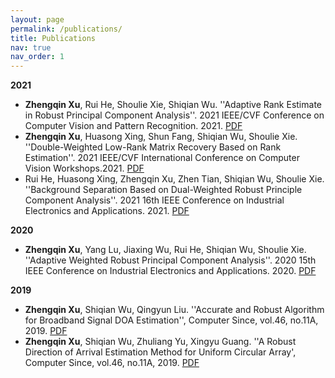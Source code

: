```yaml
---
layout: page
permalink: /publications/
title: Publications
nav: true
nav_order: 1
---
```


**2021**
- **Zhengqin Xu**, Rui He, Shoulie Xie, Shiqian Wu. ''Adaptive Rank Estimate in Robust Principal Component Analysis''. 2021 IEEE/CVF Conference on Computer Vision and Pattern Recognition. 2021.  [PDF](../assets/pdf/2021_CVPR_ARERPCA.pdf)
- **Zhengqin Xu**, Huasong Xing, Shun Fang, Shiqian Wu, Shoulie Xie. ''Double-Weighted Low-Rank Matrix Recovery Based on Rank Estimation''. 2021 IEEE/CVF International Conference on Computer Vision Workshops.2021.  [PDF](../assets/pdf/2021_ICCV_DWRPCA.pdf)
- Rui He, Huasong Xing, Zhengqin Xu, Zhen Tian, Shiqian Wu, Shoulie Xie. ''Background Separation Based on Dual-Weighted Robust Principle Component Analysis''. 2021 16th IEEE Conference on Industrial Electronics and Applications. 2021.  [PDF](../assets/pdf/2021_ICIEA_DWRPCA.pdf)

**2020**
- **Zhengqin Xu**, Yang Lu, Jiaxing Wu, Rui He, Shiqian Wu, Shoulie Xie. ''Adaptive Weighted Robust Principal Component Analysis''. 2020 15th IEEE Conference on Industrial Electronics and Applications. 2020.  [PDF](../assets/pdf/2020_ICIEA_AWRPCA.pdf)

**2019**
- **Zhengqin Xu**, Shiqian Wu, Qingyun Liu. ''Accurate and Robust Algorithm for Broadband Signal DOA Estimation'', Computer Since, vol.46, no.11A, 2019. [PDF](../assets/pdf/2019_CS.pdf)
- **Zhengqin Xu**, Shiqian Wu, Zhuliang Yu, Xingyu Guang. ''A Robust Direction of Arrival Estimation Method for Uniform Circular Array', Computer Since, vol.46, no.11A, 2019. [PDF](../assets/pdf/2019_sensors.pdf)
